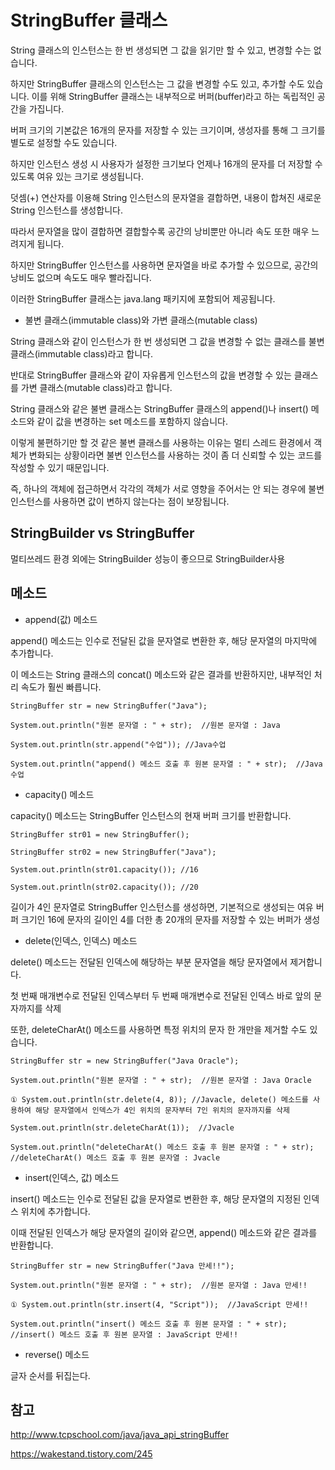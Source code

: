 # StringBuffer 클래스

String 클래스의 인스턴스는 한 번 생성되면 그 값을 읽기만 할 수 있고, 변경할 수는 없습니다.

하지만 StringBuffer 클래스의 인스턴스는 그 값을 변경할 수도 있고, 추가할 수도 있습니다.
이를 위해 StringBuffer 클래스는 내부적으로 버퍼(buffer)라고 하는 독립적인 공간을 가집니다.

버퍼 크기의 기본값은 16개의 문자를 저장할 수 있는 크기이며, 생성자를 통해 그 크기를 별도로 설정할 수도 있습니다.

하지만 인스턴스 생성 시 사용자가 설정한 크기보다 언제나 16개의 문자를 더 저장할 수 있도록 여유 있는 크기로 생성됩니다.

덧셈(+) 연산자를 이용해 String 인스턴스의 문자열을 결합하면, 내용이 합쳐진 새로운 String 인스턴스를 생성합니다.

따라서 문자열을 많이 결합하면 결합할수록 공간의 낭비뿐만 아니라 속도 또한 매우 느려지게 됩니다.

하지만 StringBuffer 인스턴스를 사용하면 문자열을 바로 추가할 수 있으므로, 공간의 낭비도 없으며 속도도 매우 빨라집니다.

이러한 StringBuffer 클래스는 java.lang 패키지에 포함되어 제공됩니다.

- 불변 클래스(immutable class)와 가변 클래스(mutable class)

String 클래스와 같이 인스턴스가 한 번 생성되면 그 값을 변경할 수 없는 클래스를 불변 클래스(immutable class)라고 합니다.

반대로 StringBuffer 클래스와 같이 자유롭게 인스턴스의 값을 변경할 수 있는 클래스를 가변 클래스(mutable class)라고 합니다.

String 클래스와 같은 불변 클래스는 StringBuffer 클래스의 append()나 insert() 메소드와 같이 값을 변경하는 set 메소드를 포함하지 않습니다.

이렇게 불편하기만 할 것 같은 불변 클래스를 사용하는 이유는 멀티 스레드 환경에서 객체가 변화되는 상황이라면 불변 인스턴스를 사용하는 것이 좀 더 신뢰할 수 있는 코드를 작성할 수 있기 때문입니다.

즉, 하나의 객체에 접근하면서 각각의 객체가 서로 영향을 주어서는 안 되는 경우에 불변 인스턴스를 사용하면 값이 변하지 않는다는 점이 보장됩니다.

## StringBuilder vs StringBuffer

멀티쓰레드 환경 외에는 StringBuilder 성능이 좋으므로 StringBuilder사용



## 메소드

- append(값) 메소드

append() 메소드는 인수로 전달된 값을 문자열로 변환한 후, 해당 문자열의 마지막에 추가합니다.

이 메소드는 String 클래스의 concat() 메소드와 같은 결과를 반환하지만, 내부적인 처리 속도가 훨씬 빠릅니다.

```
StringBuffer str = new StringBuffer("Java");

System.out.println("원본 문자열 : " + str);  //원본 문자열 : Java

System.out.println(str.append("수업")); //Java수업

System.out.println("append() 메소드 호출 후 원본 문자열 : " + str);  //Java수업
```

- capacity() 메소드

capacity() 메소드는 StringBuffer 인스턴스의 현재 버퍼 크기를 반환합니다.

```
StringBuffer str01 = new StringBuffer();

StringBuffer str02 = new StringBuffer("Java");

System.out.println(str01.capacity()); //16

System.out.println(str02.capacity()); //20
```

길이가 4인 문자열로 StringBuffer 인스턴스를 생성하면, 기본적으로 생성되는 여유 버퍼 크기인 16에 문자의 길이인 4를 더한 총 20개의 문자를 저장할 수 있는 버퍼가 생성

- delete(인덱스, 인덱스) 메소드

delete() 메소드는 전달된 인덱스에 해당하는 부분 문자열을 해당 문자열에서 제거합니다.

첫 번째 매개변수로 전달된 인덱스부터 두 번째 매개변수로 전달된 인덱스 바로 앞의 문자까지를 삭제

또한, deleteCharAt() 메소드를 사용하면 특정 위치의 문자 한 개만을 제거할 수도 있습니다.

```
StringBuffer str = new StringBuffer("Java Oracle");

System.out.println("원본 문자열 : " + str);  //원본 문자열 : Java Oracle

① System.out.println(str.delete(4, 8)); //Javacle, delete() 메소드를 사용하여 해당 문자열에서 인덱스가 4인 위치의 문자부터 7인 위치의 문자까지를 삭제

System.out.println(str.deleteCharAt(1));  //Jvacle

System.out.println("deleteCharAt() 메소드 호출 후 원본 문자열 : " + str);  //deleteCharAt() 메소드 호출 후 원본 문자열 : Jvacle
```

- insert(인덱스, 값) 메소드

insert() 메소드는 인수로 전달된 값을 문자열로 변환한 후, 해당 문자열의 지정된 인덱스 위치에 추가합니다.

이때 전달된 인덱스가 해당 문자열의 길이와 같으면, append() 메소드와 같은 결과를 반환합니다.

```
StringBuffer str = new StringBuffer("Java 만세!!"); 

System.out.println("원본 문자열 : " + str);  //원본 문자열 : Java 만세!!

① System.out.println(str.insert(4, "Script"));  //JavaScript 만세!!

System.out.println("insert() 메소드 호출 후 원본 문자열 : " + str);  //insert() 메소드 호출 후 원본 문자열 : JavaScript 만세!!
```

- reverse() 메소드

글자 순서를 뒤집는다.

## 참고 

<http://www.tcpschool.com/java/java_api_stringBuffer>

<https://wakestand.tistory.com/245>
